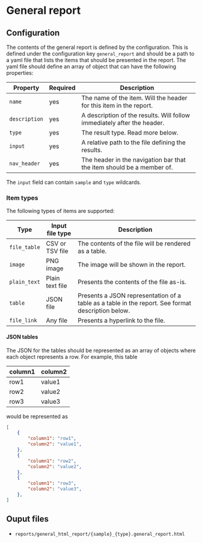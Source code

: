 # General report

## Configuration

The contents of the general report is defined by the configuration.
This is defined under the configuration key `general_report` and should be a path to a yaml file that lists the items that should be presented in the report.
The yaml file should define an array of object that can have the following properties:

Property      | Required | Description
--------------|----------|-------------
`name`        | yes      | The name of the item. Will the header for this item in the report.
`description` | yes      | A description of the results. Will follow immediately after the header.
`type`        | yes      | The result type. Read more below.
`input`       | yes      | A relative path to the file defining the results.
`nav_header`  | yes      | The header in the navigation bar that the item should be a member of.

The `input` field can contain `sample` and `type` wildcards.

### Item types

The following types of items are supported:

Type            | Input file type | Description
----------------|-----------------|-------------
`file_table`    | CSV or TSV file | The contents of the file will be rendered as a table.
`image`         | PNG image       | The image will be shown in the report.
`plain_text`    | Plain text file | Presents the contents of the file as-is.
`table`         | JSON file       | Presents a JSON representation of a table as a table in the report. See format description below.
`file_link`     | Any file        | Presents a hyperlink to the file.

#### JSON tables

The JSON for the tables should be represented as an array of objects where each object represents a row.
For example, this table

column1 | column2
--------|---------
row1    | value1
row2    | value2
row3    | value3

would be represented as

```json
[
    {
        "column1": "row1",
        "column2": "value1",
    },
    {
        "column1": "row2",
        "column2": "value2",
    },
    {
        "column1": "row3",
        "column2": "value3",
    },
]
```

## Ouput files

- `reports/general_html_report/{sample}_{type}.general_report.html`

